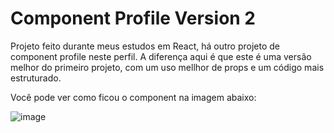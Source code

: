# Component Profile Version 2

Projeto feito durante meus estudos em React, há outro projeto de component profile neste perfil. A diferença aqui é que este é uma versão melhor do primeiro projeto, com um uso mellhor de props e um código mais estruturado.

Você pode ver como ficou o component na imagem abaixo:

![image](https://github.com/anthonymnf/component_profile_v2/assets/115318191/9f88fafa-c15a-40e3-8275-a730a7759a7e)

